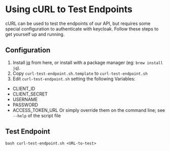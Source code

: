 # Using cURL to Test Endpoints

cURL can be used to test the endpoints of our API, but requires some special configuration to authenticate with
keycloak. Follow these steps to get yourself up and running.

## Configuration

1. Install [jq](https://stedolan.github.io/jq/) from here, or install with a package manager (eg: `brew install jq`). 
2. Copy `curl-test-endpoint.sh.template` to `curl-test-endpoint.sh`
3. Edit `curl-test-endpoint.sh` setting the following Variables:
* CLIENT_ID
* CLIENT_SECRET
* USERNAME
* PASSWORD
* ACCESS_TOKEN_URL
Or simply override them on the command line; see `--help` of the script file

## Test Endpoint

`bash curl-test-endpoint.sh <URL-to-test>`

